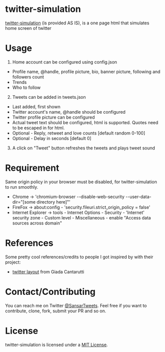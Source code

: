 
twitter-simulation
=======

[twitter-simulation](https://github.com/sansar-choinyambuu/twitter-simulation) (is provided AS IS), is a one page html that simulates home screen of twitter

# Usage

1. Home account can be configured using config.json
* Profile name, @handle, profile picture, bio, banner picture, following and followers count
* Trends
* Who to follow

2. Tweets can be added in tweets.json
* Last added, first shown
* Twitter account's name, @handle should be configured
* Twitter profile picture can be configured
* Actual tweet text should be configured, html is supported. Quotes need to be escaped in for html.
* Optional - Reply, retweet and love counts [default random 0-100]
* Optional - Delay in seconds [default 0]

3. A click on "Tweet" button refreshes the tweets and plays tweet sound

# Requirement
Same origin policy in your browser must be disabled, for twitter-simulation to run smoothly.
- Chrome -> 'chromium-browser --disable-web-security --user-data-dir="[some directory here]"'
- FireFox -> about:config - 'security.fileuri.strict_origin_policy = false'
- Internet Explorer -> tools - Internet Options - Security - 'Internet' security zone - Custom level - Miscellaneous - enable "Access data sources across domain"  

# References
Some pretty cool references/credits to people I got inspired by with their project: 

- [twitter layout](https://codepen.io/Gi_18/pen/xwVJKg) from Giada Cantarutti

# Contact/Contributing

You can reach me on Twitter [@SansarTweets](https://twitter.com/SansarTweets).
Feel free if you want to contribute, clone, fork, submit your PR and so on.

# License

twitter-simulation is licensed under a [MIT License](https://opensource.org/licenses/MIT).
